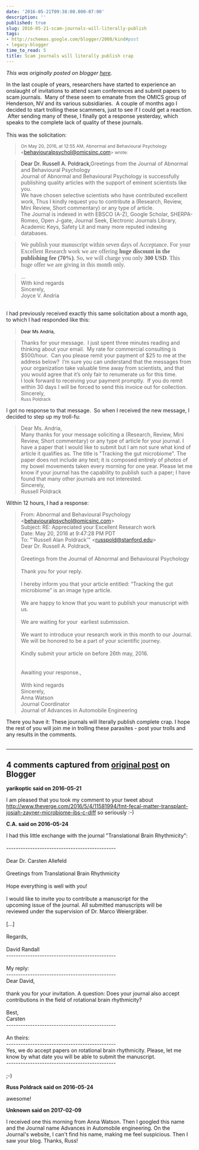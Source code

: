```yaml
---
date: '2016-05-21T09:38:00.000-07:00'
description: ''
published: true
slug: 2016-05-21-scam-journals-will-literally-publish
tags:
- http://schemas.google.com/blogger/2008/kind#post
- legacy-blogger
time_to_read: 5
title: Scam journals will literally publish crap
---
```


*This was originally posted on blogger [here](http://www.russpoldrack.org/2016/05/scam-journals-will-literally-publish.html)*.

<span style="font-family: inherit; font-size: 14px;">In the last couple of years, researchers have started to experience an onslaught of invitations to attend scam conferences and submit papers to scam journals. &nbsp;Many of these seem to emanate from the OMICS group of Henderson, NV and its various subsidiaries. &nbsp;A couple of months ago I decided to start trolling these scammers, just to see if I could get a reaction. &nbsp;After sending many of these, I finally got a response yesterday, which speaks to the complete lack of quality of these journals. &nbsp;</span><br /><span style="font-family: inherit; font-size: 14px;"><br /></span><span style="font-family: inherit; font-size: 14px;">This was the solicitation:</span><br /><div style="font-size: 14px;"><blockquote class="tr_bq"><span style="font-family: inherit;"><span style="font-size: 12px;">On May 20, 2016, at 12:55 AM, Abnormal and Behavioural Psychology &lt;</span><a href="mailto:behaviouralpsychol@omicsinc.com" style="font-size: 12px;">behaviouralpsychol@omicsinc.com</a><span style="font-size: 12px;">&gt; wrote:</span>&nbsp;</span></blockquote><blockquote class="tr_bq"><span style="font-family: inherit;"><span style="color: #1d2129;">Dear Dr. Russell A. Poldrack,</span>Greetings from the Journal of Abnormal and Behavioural Psychology<br />Journal of Abnormal and Behavioural Psychology is successfully publishing quality articles with the support of eminent scientists like you.<br />We have chosen selective scientists who have contributed excellent work, Thus I kindly request you to contribute a (Research, Review, Mini Review, Short commentary) or any type of article.<br />The Journal is indexed in with EBSCO (A-Z), Google Scholar, SHERPA-Romeo, Open J-gate, Journal Seek, Electronic Journals Library, Academic Keys, Safety Lit and many more reputed indexing databases.</span>&nbsp;</blockquote><blockquote class="tr_bq"><span style="font-family: 'Times New Roman', serif; font-size: 16px; text-align: justify;">We publish your manuscript within seven days of Acceptance. For your Excellent Research work we are offering&nbsp;</span><b style="font-family: 'Times New Roman', serif; font-size: 16px; text-align: justify;">huge discount in the publishing fee (70%)</b><span style="font-family: 'Times New Roman', serif; font-size: 16px; text-align: justify;">. So, we will charge you only&nbsp;</span><b style="font-family: 'Times New Roman', serif; font-size: 16px; text-align: justify;">300 USD</b><span style="font-family: 'Times New Roman', serif; font-size: 16px; text-align: justify;">. This huge offer we are giving in this month only.</span>&nbsp;</blockquote><blockquote class="tr_bq"><span style="font-family: inherit;">...<br />With kind regards<br />Sincerely,<br />Joyce V. Andria</span></blockquote></div><span style="font-family: inherit; font-size: 14px;"></span><br /><div style="color: #1d2129; font-style: normal; font-weight: normal; letter-spacing: normal; text-indent: 0px; white-space: normal;"><div><span style="font-family: inherit;">I had previously received exactly this same solicitation about a month ago, to which I had responded like this:</span></div><blockquote class="tr_bq"><span style="font-family: inherit;"><span style="color: black; font-size: 12px;">Dear Ms Andria,</span></span>&nbsp;</blockquote><blockquote class="tr_bq"><span style="font-family: inherit;">Thanks for your message.&nbsp;&nbsp;I just spent three minutes reading and thinking about your email.&nbsp;&nbsp;My rate for commercial consulting is $500/hour.&nbsp;&nbsp;Can you please remit your payment of $25 to me at the address below?&nbsp;&nbsp;I’m sure you can understand that the messages from your organization take valuable time away from scientists, and that you would agree that it’s only fair to renumerate us for this time.<br />I look forward to receiving your payment promptly.&nbsp;&nbsp;If you do remit within 30 days I will be forced to send this invoice out for collection.<br />Sincerely,<br /><span style="font-size: 12px;">Russ Poldrack</span></span></blockquote><div><div></div></div><div><span style="font-family: inherit;">I got no response to that message. &nbsp;So when I received the new message, I decided to step up my troll-fu:</span></div><blockquote class="tr_bq"><span style="font-family: inherit;">Dear Ms. Andria,<br />Many thanks for your message soliciting a (Research, Review, Mini Review, Short commentary) or any type of article for your journal. I have a paper that I would like to submit but I am not sure what kind of article it qualifies as. The title is "Tracking the gut microbiome". The paper does not include any text; it is composed entirely of photos of my bowel movements taken every morning for one year. Please let me know if your journal has the capability to publish such a paper; I have found that many other journals are not interested.<br />Sincerely,<br />Russell Poldrack<span style="font-size: 14px;"><br /></span></span></blockquote></div><span style="font-family: inherit; font-size: 14px;">Within 12 hours, I had a response:</span><br />  <blockquote class="tr_bq"><span style="font-family: inherit;">From: Abnormal and Behavioural Psychology &lt;behaviouralpsychol@omicsinc.com&gt;<br />Subject: RE: Appreciated your Excellent Research work<br />Date: May 20, 2016 at 9:47:28 PM PDT<br />To: "'Russell Alan Poldrack'" &lt;russpold@stanford.edu&gt;<br />Dear Dr. Russell A. Poldrack,<br /><br />Greetings from the Journal of Abnormal and Behavioural Psychology<br /><br />Thank you for your reply.<br /><br />I hereby inform you that your article entitled: “Tracking the gut microbiome” is an image type article.<br /><br />We are happy to know that you want to publish your manuscript with us.<br /><br />We are waiting for your &nbsp;earliest submission.<br /><br />We want to introduce your research work in this month to our Journal. We will be honored to be a part of your scientific journey.<br /><br />Kindly submit your article on before 26th may, 2016.<br /><br /><br />Awaiting your response.,<br /><br />With kind regards<br />Sincerely,<br />Anna Watson<br />Journal Coordinator<br />Journal of Advances in Automobile Engineering</span></blockquote><div>There you have it: These journals will literally publish complete crap. I hope the rest of you will join me in trolling these parasites - post your trolls and any results in the comments.</div><div><br /></div>

---

## 4 comments captured from [original post](http://www.russpoldrack.org/2016/05/scam-journals-will-literally-publish.html) on Blogger

**yarikoptic said on 2016-05-21**

I am pleased that you took my comment to your tweet about http://www.theverge.com/2016/5/4/11581994/fmt-fecal-matter-transplant-josiah-zayner-microbiome-ibs-c-diff so seriously :-)

**C.A. said on 2016-05-24**

I had this little exchange with the journal &quot;Translational Brain Rhythmicity&quot;:<br /><br />----------------------------------------------<br /><br />Dear Dr. Carsten Allefeld<br /><br />Greetings from Translational Brain Rhythmicity<br /><br />Hope everything is well with you!<br /><br />I would like to invite you to contribute a manuscript for the<br />upcoming issue of the journal. All submitted manuscripts will be<br />reviewed under the supervision of Dr. Marco Weiergräber.<br /><br />[...]<br /><br />Regards,<br /><br />David Randall<br />----------------------------------------------<br /><br />My reply:<br />----------------------------------------------<br />Dear David,<br /><br />thank you for your invitation. A question: Does your journal also accept contributions in the field of rotational brain rhythmicity?<br /><br />Best,<br />Carsten<br />----------------------------------------------<br /><br />An theirs:<br />----------------------------------------------<br />Yes, we do accept papers on rotational brain rhythmicity. Please, let me know by what date you will be able to submit the manuscript.<br />----------------------------------------------<br /><br />;-)

**Russ Poldrack said on 2016-05-24**

awesome!

**Unknown said on 2017-02-09**

I received one this morning from Anna Watson. Then I googled this name and the Journal name Advances in Automobile engineering. On the Journal's website, I can't find his name, making me feel suspicious. Then I saw your blog. Thanks, Russ!<br />

